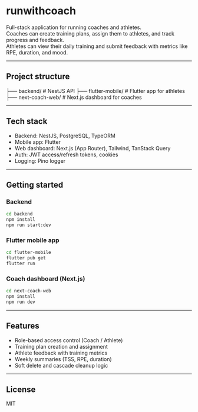 # runwithcoach

Full-stack application for running coaches and athletes.  
Coaches can create training plans, assign them to athletes, and track progress and feedback.  
Athletes can view their daily training and submit feedback with metrics like RPE, duration, and mood.

---

## Project structure

├── backend/ # NestJS API
├── flutter-mobile/ # Flutter app for athletes
├── next-coach-web/ # Next.js dashboard for coaches

---

## Tech stack

- Backend: NestJS, PostgreSQL, TypeORM
- Mobile app: Flutter
- Web dashboard: Next.js (App Router), Tailwind, TanStack Query
- Auth: JWT access/refresh tokens, cookies
- Logging: Pino logger

---

## Getting started

### Backend

```bash
cd backend
npm install
npm run start:dev
```

### Flutter mobile app

```bash
cd flutter-mobile
flutter pub get
flutter run
```

### Coach dashboard (Next.js)

```bash
cd next-coach-web
npm install
npm run dev
```

---

## Features

- Role-based access control (Coach / Athlete)
- Training plan creation and assignment
- Athlete feedback with training metrics
- Weekly summaries (TSS, RPE, duration)
- Soft delete and cascade cleanup logic

---

## License

MIT
